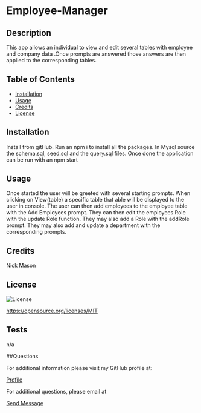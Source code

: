 # Employee-Manager

## Description
This app allows an individual to view and edit several tables with employee and company data .Once prompts are answered those answers are then applied to the corresponding tables. 

## Table of Contents 

- [Installation](#installation)
- [Usage](#usage)
- [Credits](#credits)
- [License](#license)

## Installation
Install from gitHub. Run an npm i to install all the packages. In Mysql source the schema.sql, seed.sql and the query.sql files. Once done the application can be run with an npm start


## Usage
Once started the user will be greeted with several starting prompts. When clicking on View(table) a specific table that able will be displayed to the user in console. The user can then add employees to the employee table with the Add Employees prompt. They can then edit the employees Role with the update Role function. They may also add a Role with the addRole prompt. They may also add and update a department with the corresponding prompts. 

## Credits
Nick Mason



## License
![License](https://img.shields.io/badge/License-MIT-yellow.svg)

https://opensource.org/licenses/MIT

## Tests
n/a

##Questions

For additional information please visit my  GitHub profile at:
  <p><a href="https://www.Github.com/Nickmason01">Profile</a></P>
  For additional questions, please email at 
  <p><a href="mailto: Nickmason372@yahoo.com">Send Message</a></p>

